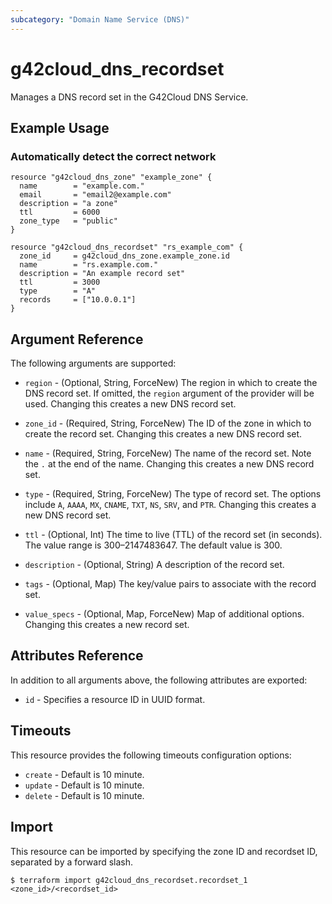 ```yaml
---
subcategory: "Domain Name Service (DNS)"
---
```


# g42cloud\_dns\_recordset

Manages a DNS record set in the G42Cloud DNS Service.

## Example Usage

### Automatically detect the correct network

```hcl
resource "g42cloud_dns_zone" "example_zone" {
  name        = "example.com."
  email       = "email2@example.com"
  description = "a zone"
  ttl         = 6000
  zone_type   = "public"
}

resource "g42cloud_dns_recordset" "rs_example_com" {
  zone_id     = g42cloud_dns_zone.example_zone.id
  name        = "rs.example.com."
  description = "An example record set"
  ttl         = 3000
  type        = "A"
  records     = ["10.0.0.1"]
}
```

## Argument Reference

The following arguments are supported:

* `region` - (Optional, String, ForceNew) The region in which to create the DNS record set.
    If omitted, the `region` argument of the provider will be used.
    Changing this creates a new DNS record set.

* `zone_id` - (Required, String, ForceNew) The ID of the zone in which to create the record set.
  Changing this creates a new DNS  record set.

* `name` - (Required, String, ForceNew) The name of the record set. Note the `.` at the end of the name.
  Changing this creates a new DNS record set.

* `type` - (Required, String, ForceNew) The type of record set. The options include `A`, `AAAA`, `MX`,
  `CNAME`, `TXT`, `NS`, `SRV`, and `PTR`. Changing this creates a new DNS record set.

* `ttl` - (Optional, Int) The time to live (TTL) of the record set (in seconds). The value
  range is 300–2147483647. The default value is 300.

* `description` - (Optional, String) A description of the record set.

* `tags` - (Optional, Map) The key/value pairs to associate with the record set.

* `value_specs` - (Optional, Map, ForceNew) Map of additional options. Changing this creates a
  new record set.

## Attributes Reference

In addition to all arguments above, the following attributes are exported:

* `id` - Specifies a resource ID in UUID format.

## Timeouts
This resource provides the following timeouts configuration options:
- `create` - Default is 10 minute.
- `update` - Default is 10 minute.
- `delete` - Default is 10 minute.

## Import

This resource can be imported by specifying the zone ID and recordset ID,
separated by a forward slash.

```
$ terraform import g42cloud_dns_recordset.recordset_1 <zone_id>/<recordset_id>
```
